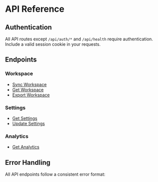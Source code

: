 # API Reference

## Authentication

All API routes except `/api/auth/*` and `/api/health` require authentication. Include a valid session cookie in your requests.

## Endpoints

### Workspace

- [Sync Workspace](./workspace/sync.md)
- [Get Workspace](./workspace/get.md)
- [Export Workspace](./workspace/export.md)

### Settings

- [Get Settings](./settings/get.md)
- [Update Settings](./settings/update.md)

### Analytics

- [Get Analytics](./analytics/get.md)

## Error Handling

All API endpoints follow a consistent error format: 
